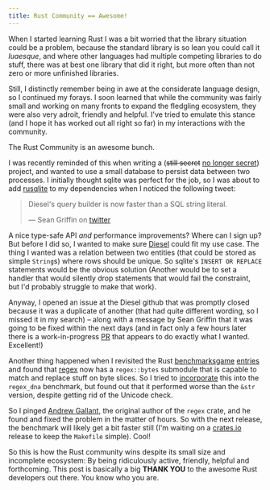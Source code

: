 ```yaml
---
title: Rust Community == Awesome!
---
```


When I started learning Rust I was a bit worried that the library situation
could be a problem, because the standard library is so lean you could call it
*luaesque*, and where other languages had multiple competing libraries to do
stuff, there was at best one library that did it right, but more often than not
zero or more unfinished libraries.

Still, I distinctly remember being in awe at the considerate language design,
so I continued my forays. I soon learned that while the community was fairly
small and working on many fronts to expand the fledgling ecosystem, they were
also very adroit, friendly and helpful. I've tried to emulate this stance (and
I hope it has worked out all right so far) in my interactions with the
community.

The Rust Community is an awesome bunch.

I was recently reminded of this when writing a (<s>still secret</s>
[no longer secret](https://llogiq.github.io/2016/04/24/nsa.html)) project, and
wanted to use a small database to persist data between two processes. I
initially thought sqlite was perfect for the job, so I was about to add
[rusqlite](https://github.com/jgallagher/rusqlite) to my dependencies when I
noticed the following tweet:

> Diesel's query builder is now faster than a SQL string literal.
>
> — Sean Griffin on
> [twitter](https://twitter.com/sgrif/status/722228823308107777)

A nice type-safe API *and* performance improvements? Where can I sign up? But
before I did so, I wanted to make sure [Diesel](http://diesel.rs) could fit my
use case. The thing I wanted was a relation between two entities (that could be
stored as simple `String`s) where rows should be unique. So sqlite's `INSERT OR
REPLACE` statements would be the obvious solution (Another would be to set a
handler that would silently drop statements that would fail the constraint, but
I'd probably struggle to make that work).

Anyway, I opened an issue at the Diesel github that was promptly closed because
it was a duplicate of another (that had quite different wording, so I missed it
in my search) – along with a message by Sean Griffin that it was going to be
fixed within the next days (and in fact only a few hours later there is a
work-in-progress [PR](https://github.com/diesel-rs/diesel/pull/297/files) that
appears to do exactly what I wanted. Excellent!)

Another thing happened when I revisited the Rust
[benchmarksgame](https://benchmarksgame-team.pages.debian.net/benchmarksgame)
[entries](https://github.com/TeXitoi/benchmarksgame-rs) and found that
[regex](https://github.com/rust-lang-nursery/regex) now has a `regex::bytes`
submodule that is capable to match and replace stuff on byte slices. So I tried
to [incorporate](https://github.com/TeXitoi/benchmarksgame-rs/issues/31) this
into the `regex_dna` benchmark, but found out that it performed worse than the
`&str` version, despite getting rid of the Unicode check.

So I pinged [Andrew Gallant](http://burntsushi.net), the original author of the
`regex` crate, and he found and fixed the problem in the matter of hours. So
with the next release, the benchmark will likely get a bit faster still (I'm
waiting on a [crates.io](https://crates.io) release to keep the `Makefile`
simple). Cool!

So this is how the Rust community wins despite its small size and incomplete
ecosystem: By being ridiculously active, friendly, helpful and forthcoming.
This post is basically a big **THANK YOU** to the awesome Rust developers out
there. You know who you are.
